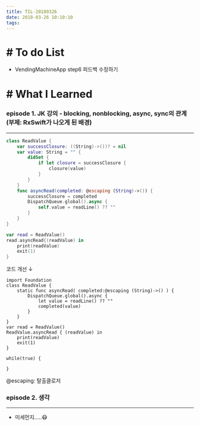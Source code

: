 ```yaml
---
title: TIL-20180326
date: 2018-03-26 10:10:10
tags: 
---
```


# # To do List

- VendingMachineApp step6 피드백 수정하기

# # What I Learned

### episode 1. JK 강의 - blocking, nonblocking, async, sync의 관계 (부제: RxSwift가 나오게 된 배경)

---

```swift
class ReadValue {
    var successClosure: ((String)->())? = nil
    var value: String = "" {
        didSet {
            if let closure = successClosure {
                closure(value)
            }
        }
    }
    func asyncRead(completed: @escaping (String)->()) {
        successClosure = completed
        DispatchQueue.global().async {
            self.value = readLine() ?? ""
        }
    }
}

var read = ReadValue()
read.asyncRead{(readValue) in
    print(readValue)
    exit(1)
}

```

코드 개선 ↓

```
import Foundation
class ReadValue {
    static func asyncRead( completed:@escaping (String)->() ) {
        DispatchQueue.global().async {
            let value = readLine() ?? ""
            completed(value)
        }
    }
}
var read = ReadValue()
ReadValue.asyncRead { (readValue) in
    print(readValue)
    exit(1)
}

while(true) {
    
}
```

@escaping: 탈출클로저

### episode 2. 생각

---

- 미세먼지.....😷